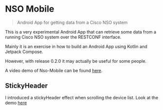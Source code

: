 # NSO Mobile
> Android App for getting data from a Cisco NSO system

This is a very experimental Android App that can retrieve
some data from a running Cisco NSO system over the RESTCONF
interface.

Mainly it is an exercise in how to build an Android App using
Kotlin and Jetpack Compose.

However, with release 0.2.0 it may actually be useful for some people.

A video demo of Nso-Mobile can be found [here](https://youtu.be/HsOm8Tvw75E?si=_nGcllmQeCNrTdbt).

## StickyHeader

I introduced a stickyHeader effect when scrolling the device list.
Look at the demo [here](https://youtu.be/XHlT5SGGUPg?si=WuBUTA5nxJmdMEf6)

